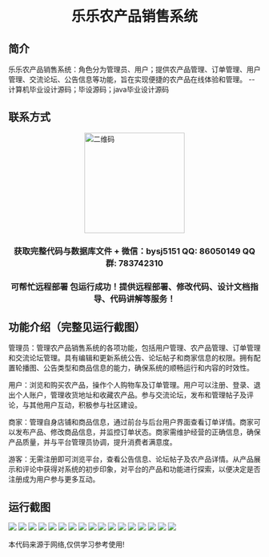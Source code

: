 <p><h1 align="center">乐乐农产品销售系统</h1></p>

## 简介
乐乐农产品销售系统：角色分为管理员、用户；提供农产品管理、订单管理、用户管理、交流论坛、公告信息等功能，旨在实现便捷的农产品在线体验和管理。    --计算机毕业设计源码；毕设源码；java毕业设计源码


## 联系方式
<img src="https://bs-1329754181.cos.ap-shanghai.myqcloud.com/wx.jpg" alt="二维码" style="display: block; margin: 0 auto;" width="200px">
<p><h3 align="center">获取完整代码与数据库文件 + 微信：bysj5151 QQ: 86050149 QQ群: 783742310</h3></p>
<p><h3 align="center">可帮忙远程部署 包运行成功！提供远程部署、修改代码、设计文档指导、代码讲解等服务！</h3></p>

## 功能介绍（完整见运行截图）
管理员：管理农产品销售系统的各项功能，包括用户管理、农产品管理、订单管理和交流论坛管理。具有编辑和更新系统公告、论坛帖子和商家信息的权限。拥有配置轮播图、公告类型和商品信息的能力，确保系统的顺畅运行和内容的时效性。

用户：浏览和购买农产品，操作个人购物车及订单管理。用户可以注册、登录、退出个人账户，管理收货地址和收藏农产品。参与交流论坛，发布和管理帖子及评论，与其他用户互动，积极参与社区建设。

商家：管理自身店铺和商品信息，通过前台与后台用户界面查看订单详情。商家可以发布产品、修改商品信息，并监控订单状态。商家需维护经营的正确信息，确保产品质量，并与平台管理员协调，提升消费者满意度。

游客：无需注册即可浏览平台，查看公告信息、论坛帖子及农产品详情。从产品展示和评论中获得对系统的初步印象，对平台的产品和功能进行探索，以便决定是否注册成为用户参与更多互动。


## 运行截图
![](https://bs-1329754181.cos.ap-shanghai.myqcloud.com/spring/LeleAgriculturalProductSalesSystem/img/001.jpg)
![](https://bs-1329754181.cos.ap-shanghai.myqcloud.com/spring/LeleAgriculturalProductSalesSystem/img/002.jpg)
![](https://bs-1329754181.cos.ap-shanghai.myqcloud.com/spring/LeleAgriculturalProductSalesSystem/img/003.jpg)
![](https://bs-1329754181.cos.ap-shanghai.myqcloud.com/spring/LeleAgriculturalProductSalesSystem/img/004.jpg)
![](https://bs-1329754181.cos.ap-shanghai.myqcloud.com/spring/LeleAgriculturalProductSalesSystem/img/005.jpg)
![](https://bs-1329754181.cos.ap-shanghai.myqcloud.com/spring/LeleAgriculturalProductSalesSystem/img/006.jpg)
![](https://bs-1329754181.cos.ap-shanghai.myqcloud.com/spring/LeleAgriculturalProductSalesSystem/img/007.jpg)
![](https://bs-1329754181.cos.ap-shanghai.myqcloud.com/spring/LeleAgriculturalProductSalesSystem/img/008.jpg)
![](https://bs-1329754181.cos.ap-shanghai.myqcloud.com/spring/LeleAgriculturalProductSalesSystem/img/009.jpg)
![](https://bs-1329754181.cos.ap-shanghai.myqcloud.com/spring/LeleAgriculturalProductSalesSystem/img/010.jpg)
![](https://bs-1329754181.cos.ap-shanghai.myqcloud.com/spring/LeleAgriculturalProductSalesSystem/img/011.jpg)
![](https://bs-1329754181.cos.ap-shanghai.myqcloud.com/spring/LeleAgriculturalProductSalesSystem/img/012.jpg)
![](https://bs-1329754181.cos.ap-shanghai.myqcloud.com/spring/LeleAgriculturalProductSalesSystem/img/013.jpg)
![](https://bs-1329754181.cos.ap-shanghai.myqcloud.com/spring/LeleAgriculturalProductSalesSystem/img/014.jpg)
![](https://bs-1329754181.cos.ap-shanghai.myqcloud.com/spring/LeleAgriculturalProductSalesSystem/img/015.jpg)
![](https://bs-1329754181.cos.ap-shanghai.myqcloud.com/spring/LeleAgriculturalProductSalesSystem/img/016.jpg)
![](https://bs-1329754181.cos.ap-shanghai.myqcloud.com/spring/LeleAgriculturalProductSalesSystem/img/017.jpg)

<p>本代码来源于网络,仅供学习参考使用!</p>
